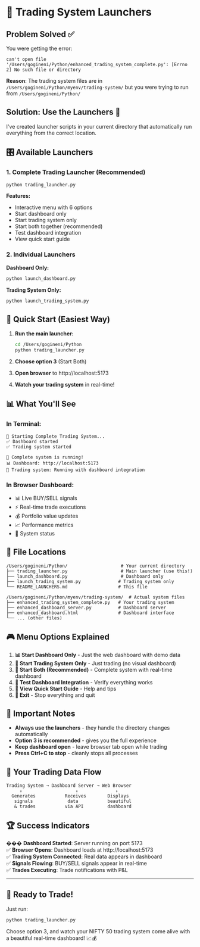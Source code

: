 # 🚀 Trading System Launchers

## Problem Solved ✅

You were getting the error:
```
can't open file '/Users/gogineni/Python/enhanced_trading_system_complete.py': [Errno 2] No such file or directory
```

**Reason**: The trading system files are in `/Users/gogineni/Python/myenv/trading-system/` but you were trying to run from `/Users/gogineni/Python/`

## Solution: Use the Launchers 🎯

I've created launcher scripts in your current directory that automatically run everything from the correct location.

## 🎛️ Available Launchers

### 1. Complete Trading Launcher (Recommended)
```bash
python trading_launcher.py
```

**Features:**
- Interactive menu with 6 options
- Start dashboard only
- Start trading system only  
- Start both together (recommended)
- Test dashboard integration
- View quick start guide

### 2. Individual Launchers

**Dashboard Only:**
```bash
python launch_dashboard.py
```

**Trading System Only:**
```bash
python launch_trading_system.py
```

## 🎯 Quick Start (Easiest Way)

1. **Run the main launcher:**
   ```bash
   cd /Users/gogineni/Python
   python trading_launcher.py
   ```

2. **Choose option 3** (Start Both)

3. **Open browser** to http://localhost:5173

4. **Watch your trading system** in real-time!

## 📊 What You'll See

### In Terminal:
```
🎯 Starting Complete Trading System...
✅ Dashboard started
✅ Trading system started

🎉 Complete system is running!
📊 Dashboard: http://localhost:5173
🚀 Trading system: Running with dashboard integration
```

### In Browser Dashboard:
- 📊 Live BUY/SELL signals
- ⚡ Real-time trade executions
- 💰 Portfolio value updates
- 📈 Performance metrics
- 🔧 System status

## 🔧 File Locations

```
/Users/gogineni/Python/                    # Your current directory
├── trading_launcher.py                    # Main launcher (use this!)
├── launch_dashboard.py                    # Dashboard only
├── launch_trading_system.py              # Trading system only
└── README_LAUNCHERS.md                   # This file

/Users/gogineni/Python/myenv/trading-system/  # Actual system files
├── enhanced_trading_system_complete.py   # Your trading system
├── enhanced_dashboard_server.py          # Dashboard server
├── enhanced_dashboard.html               # Dashboard interface
└── ... (other files)
```

## 🎮 Menu Options Explained

1. **📊 Start Dashboard Only** - Just the web dashboard with demo data
2. **🚀 Start Trading System Only** - Just trading (no visual dashboard)
3. **🎯 Start Both (Recommended)** - Complete system with real-time dashboard
4. **🧪 Test Dashboard Integration** - Verify everything works
5. **📖 View Quick Start Guide** - Help and tips
6. **🛑 Exit** - Stop everything and quit

## 🚨 Important Notes

- **Always use the launchers** - they handle the directory changes automatically
- **Option 3 is recommended** - gives you the full experience
- **Keep dashboard open** - leave browser tab open while trading
- **Press Ctrl+C to stop** - cleanly stops all processes

## 🎯 Your Trading Data Flow

```
Trading System → Dashboard Server → Web Browser
     ↓                    ↓              ↓
  Generates           Receives        Displays
   signals             data           beautiful
   & trades           via API         dashboard
```

## 🏆 Success Indicators

��� **Dashboard Started**: Server running on port 5173  
✅ **Browser Opens**: Dashboard loads at http://localhost:5173  
✅ **Trading System Connected**: Real data appears in dashboard  
✅ **Signals Flowing**: BUY/SELL signals appear in real-time  
✅ **Trades Executing**: Trade notifications with P&L  

---

## 🚀 Ready to Trade!

Just run:
```bash
python trading_launcher.py
```

Choose option 3, and watch your NIFTY 50 trading system come alive with a beautiful real-time dashboard! 📈💰